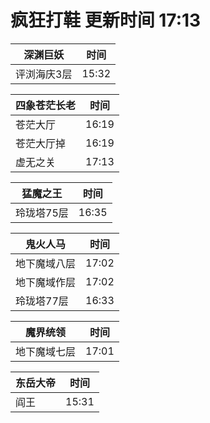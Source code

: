 # 疯狂打鞋 更新时间 17:13

| 深渊巨妖   | 时间    |
|--------|-------|
| 评浏海庆3层 | 15:32 |

| 四象苍茫长老   | 时间    |
|--------|-------|
| 苍茫大厅 | 16:19 |
| 苍茫大厅掉 | 16:19 |
| 虚无之关 | 17:13 |

| 猛魔之王   | 时间    |
|--------|-------|
| 玲珑塔75层 | 16:35 |

| 鬼火人马   | 时间    |
|--------|-------|
| 地下魔域八层 | 17:02 |
| 地下魔域作层 | 17:02 |
| 玲珑塔77层 | 16:33 |

| 魔界统领   | 时间    |
|--------|-------|
| 地下魔域七层 | 17:01 |

| 东岳大帝   | 时间    |
|--------|-------|
| 阎王 | 15:31 |